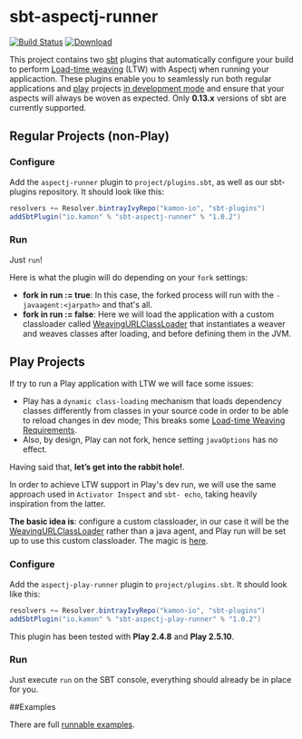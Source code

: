 sbt-aspectj-runner
=========
[![Build Status](https://travis-ci.org/kamon-io/sbt-aspectj-runner.png)](https://travis-ci.org/kamon-io/sbt-aspectj-runner)
[![Download](https://api.bintray.com/packages/kamon-io/sbt-plugins/sbt-aspectj-runner/images/download.svg)](https://bintray.com/kamon-io/sbt-plugins/sbt-aspectj-runner/_latestVersion)


This project contains two [sbt] plugins that automatically configure your build to perform [Load-time weaving] \(LTW\)
with Aspectj when running your applicaction. These plugins enable you to seamlessly run both regular applications and
[play] projects [in development mode] and ensure that your aspects will always be woven as expected. Only **0.13.x**
versions of sbt are currently supported.


## Regular Projects (non-Play)

### Configure

Add the `aspectj-runner` plugin to `project/plugins.sbt`, as well as our sbt-plugins repository. It should look like
this:

```scala
resolvers += Resolver.bintrayIvyRepo("kamon-io", "sbt-plugins")
addSbtPlugin("io.kamon" % "sbt-aspectj-runner" % "1.0.2")
```

### Run

Just `run`!

Here is what the plugin will do depending on your `fork` settings:
* **fork in run := true**: In this case, the forked process will run with the `-javaagent:<jarpath>` and that's all.
* **fork in run := false**: Here we will load the application with a custom classloader called [WeavingURLClassLoader]
  that instantiates a weaver and weaves classes after loading, and before defining them in the JVM.


## Play Projects
If try to run a Play application with LTW we will face some issues:

* Play has a `dynamic class-loading` mechanism that loads dependency classes differently from classes in your source
  code in order to be able to reload changes in dev mode; This breaks some [Load-time Weaving Requirements].
* Also, by design, Play can not fork, hence setting `javaOptions` has no effect.

Having said that, **let’s get into the rabbit hole!**.

In order to achieve LTW support in  Play's dev run, we will use the same approach used in `Activator Inspect` and `sbt-
echo`, taking heavily inspiration from the latter.

**The basic idea is**: configure a custom classloader, in our case  it will be the [WeavingURLClassLoader] rather than a
java agent, and Play run will be set up to use this custom classloader. The magic is [here].

### Configure

Add the `aspectj-play-runner` plugin to `project/plugins.sbt`. It should look like this:

```scala
resolvers += Resolver.bintrayIvyRepo("kamon-io", "sbt-plugins")
addSbtPlugin("io.kamon" % "sbt-aspectj-play-runner" % "1.0.2")

```

This plugin has been tested with **Play 2.4.8** and **Play 2.5.10**.

### Run

Just execute `run` on the SBT console, everything should already be in place for you.


##Examples

There are full [runnable examples][examples].

[sbt]: https://github.com/sbt/sbt
[play]: https://www.playframework.com
[aspectj]: http://www.eclipse.org/aspectj
[WeavingURLClassLoader]: https://eclipse.org/aspectj/doc/next/weaver-api/org/aspectj/weaver/loadtime/WeavingURLClassLoader.html
[in development mode]: https://www.playframework.com/documentation/2.4.2/PlayConsole#Running-the-server-in-development-mode
[Load-time weaving]: https://eclipse.org/aspectj/doc/released/devguide/ltw.html#ltw-introduction
[examples]: https://github.com/kamon-io/sbt-aspectj-runner/tree/master/examples
[here]:https://github.com/kamon-io/sbt-aspectj-runner/blob/master/aspectj-play-runner/src/main/scala/kamon/aspectj/sbt/task/PlayRunTask.scala#L38
[Load-time Weaving Requirements]:https://eclipse.org/aspectj/doc/released/devguide/ltw-rules.html
[master]:https://github.com/kamon-io/sbt-aspectj-runner/tree/master
[play-2.3.x]:https://github.com/kamon-io/sbt-aspectj-runner/tree/play-2.3.x
